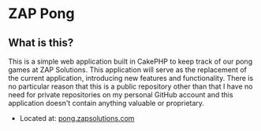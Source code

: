 ZAP Pong
========

What is this?
-------------

This is a simple web application built in CakePHP to keep track of our pong games at ZAP Solutions.  This application will serve as the replacement of the current application, introducing new features and functionality.  There is no particular reason that this is a public repository other than that I have no need for private repositories on my personal GitHub account and this application doesn't contain anything valuable or proprietary.

* Located at:  [pong.zapsolutions.com](http://pong.zapsolutions.com)